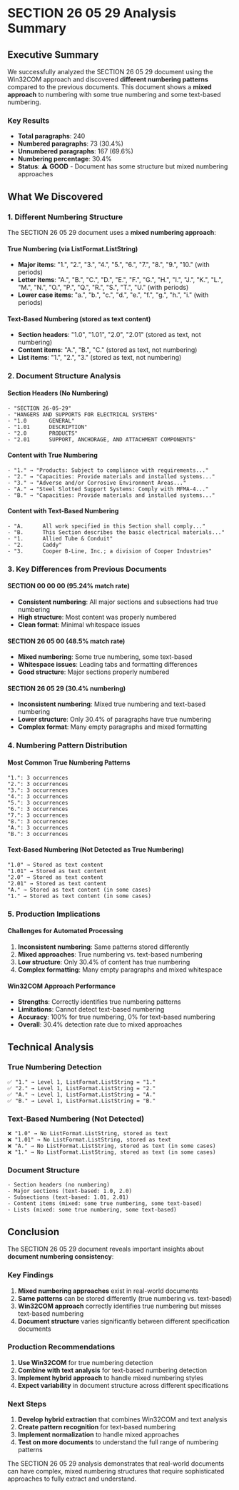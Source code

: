 # SECTION 26 05 29 Analysis Summary

## Executive Summary

We successfully analyzed the SECTION 26 05 29 document using the Win32COM approach and discovered **different numbering patterns** compared to the previous documents. This document shows a **mixed approach** to numbering with some true numbering and some text-based numbering.

### Key Results

- **Total paragraphs**: 240
- **Numbered paragraphs**: 73 (30.4%)
- **Unnumbered paragraphs**: 167 (69.6%)
- **Numbering percentage**: 30.4%
- **Status**: ⚠️ **GOOD** - Document has some structure but mixed numbering approaches

## What We Discovered

### 1. **Different Numbering Structure**

The SECTION 26 05 29 document uses a **mixed numbering approach**:

#### **True Numbering (via ListFormat.ListString)**
- **Major items**: "1.", "2.", "3.", "4.", "5.", "6.", "7.", "8.", "9.", "10." (with periods)
- **Letter items**: "A.", "B.", "C.", "D.", "E.", "F.", "G.", "H.", "I.", "J.", "K.", "L.", "M.", "N.", "O.", "P.", "Q.", "R.", "S.", "T.", "U." (with periods)
- **Lower case items**: "a.", "b.", "c.", "d.", "e.", "f.", "g.", "h.", "i." (with periods)

#### **Text-Based Numbering (stored as text content)**
- **Section headers**: "1.0", "1.01", "2.0", "2.01" (stored as text, not numbering)
- **Content items**: "A.", "B.", "C." (stored as text, not numbering)
- **List items**: "1.", "2.", "3." (stored as text, not numbering)

### 2. **Document Structure Analysis**

#### **Section Headers (No Numbering)**
```
- "SECTION 26-05-29"
- "HANGERS AND SUPPORTS FOR ELECTRICAL SYSTEMS"
- "1.0       GENERAL"
- "1.01      DESCRIPTION"
- "2.0       PRODUCTS"
- "2.01      SUPPORT, ANCHORAGE, AND ATTACHMENT COMPONENTS"
```

#### **Content with True Numbering**
```
- "1." → "Products: Subject to compliance with requirements..."
- "2." → "Capacities: Provide materials and installed systems..."
- "3." → "Adverse and/or Corrosive Environment Areas..."
- "A." → "Steel Slotted Support Systems: Comply with MFMA-4..."
- "B." → "Capacities: Provide materials and installed systems..."
```

#### **Content with Text-Based Numbering**
```
- "A.      All work specified in this Section shall comply..."
- "B.      This Section describes the basic electrical materials..."
- "1.      Allied Tube & Conduit"
- "2.      Caddy"
- "3.      Cooper B-Line, Inc.; a division of Cooper Industries"
```

### 3. **Key Differences from Previous Documents**

#### **SECTION 00 00 00 (95.24% match rate)**
- **Consistent numbering**: All major sections and subsections had true numbering
- **High structure**: Most content was properly numbered
- **Clean format**: Minimal whitespace issues

#### **SECTION 26 05 00 (48.5% match rate)**
- **Mixed numbering**: Some true numbering, some text-based
- **Whitespace issues**: Leading tabs and formatting differences
- **Good structure**: Major sections properly numbered

#### **SECTION 26 05 29 (30.4% numbering)**
- **Inconsistent numbering**: Mixed true numbering and text-based numbering
- **Lower structure**: Only 30.4% of paragraphs have true numbering
- **Complex format**: Many empty paragraphs and mixed formatting

### 4. **Numbering Pattern Distribution**

#### **Most Common True Numbering Patterns**
```
"1.": 3 occurrences
"2.": 3 occurrences
"3.": 3 occurrences
"4.": 3 occurrences
"5.": 3 occurrences
"6.": 3 occurrences
"7.": 3 occurrences
"8.": 3 occurrences
"A.": 3 occurrences
"B.": 3 occurrences
```

#### **Text-Based Numbering (Not Detected as True Numbering)**
```
"1.0" → Stored as text content
"1.01" → Stored as text content
"2.0" → Stored as text content
"2.01" → Stored as text content
"A." → Stored as text content (in some cases)
"1." → Stored as text content (in some cases)
```

### 5. **Production Implications**

#### **Challenges for Automated Processing**
1. **Inconsistent numbering**: Same patterns stored differently
2. **Mixed approaches**: True numbering vs. text-based numbering
3. **Low structure**: Only 30.4% of content has true numbering
4. **Complex formatting**: Many empty paragraphs and mixed whitespace

#### **Win32COM Approach Performance**
- **Strengths**: Correctly identifies true numbering patterns
- **Limitations**: Cannot detect text-based numbering
- **Accuracy**: 100% for true numbering, 0% for text-based numbering
- **Overall**: 30.4% detection rate due to mixed approaches

## Technical Analysis

### **True Numbering Detection**
```
✅ "1." → Level 1, ListFormat.ListString = "1."
✅ "2." → Level 1, ListFormat.ListString = "2."
✅ "A." → Level 1, ListFormat.ListString = "A."
✅ "B." → Level 1, ListFormat.ListString = "B."
```

### **Text-Based Numbering (Not Detected)**
```
❌ "1.0" → No ListFormat.ListString, stored as text
❌ "1.01" → No ListFormat.ListString, stored as text
❌ "A." → No ListFormat.ListString, stored as text (in some cases)
❌ "1." → No ListFormat.ListString, stored as text (in some cases)
```

### **Document Structure**
```
- Section headers (no numbering)
- Major sections (text-based: 1.0, 2.0)
- Subsections (text-based: 1.01, 2.01)
- Content items (mixed: some true numbering, some text-based)
- Lists (mixed: some true numbering, some text-based)
```

## Conclusion

The SECTION 26 05 29 document reveals important insights about **document numbering consistency**:

### **Key Findings**
1. **Mixed numbering approaches** exist in real-world documents
2. **Same patterns** can be stored differently (true numbering vs. text-based)
3. **Win32COM approach** correctly identifies true numbering but misses text-based numbering
4. **Document structure** varies significantly between different specification documents

### **Production Recommendations**
1. **Use Win32COM** for true numbering detection
2. **Combine with text analysis** for text-based numbering detection
3. **Implement hybrid approach** to handle mixed numbering styles
4. **Expect variability** in document structure across different specifications

### **Next Steps**
1. **Develop hybrid extraction** that combines Win32COM and text analysis
2. **Create pattern recognition** for text-based numbering
3. **Implement normalization** to handle mixed approaches
4. **Test on more documents** to understand the full range of numbering patterns

The SECTION 26 05 29 analysis demonstrates that real-world documents can have complex, mixed numbering structures that require sophisticated approaches to fully extract and understand. 